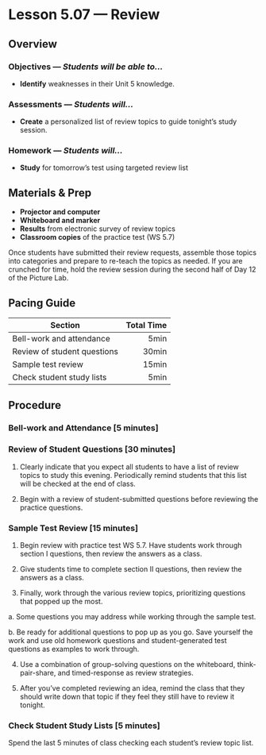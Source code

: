 Lesson 5.07 — Review
====================================================================================================

Overview
--------
### Objectives — _Students will be able to…_
- **Identify** weaknesses in their Unit 5 knowledge.

### Assessments — _Students will…_
- **Create** a personalized list of review topics to guide tonight’s study session.

### Homework — _Students will…_
- **Study** for tomorrow’s test using targeted review list


Materials & Prep
----------------
- **Projector and computer**
- **Whiteboard and marker**
- **Results** from electronic survey of review topics
- **Classroom copies** of the practice test (WS 5.7)

Once students have submitted their review requests, assemble those topics into categories and
prepare to re-teach the topics as needed. If you are crunched for time, hold the review session
during the second half of Day 12 of the Picture Lab.


Pacing Guide
------------
| Section                     | Total Time |
|-----------------------------|-----------:|
| Bell-work and attendance    |       5min |
| Review of student questions |      30min |
| Sample test review          |      15min |
| Check student study lists   |       5min |


Procedure
---------

### Bell-work and Attendance \[5 minutes\]

### Review of Student Questions \[30 minutes\]
1. Clearly indicate that you expect all students to have a list of review topics to study this
  evening. Periodically remind students that this list will be checked at the end of class.

2. Begin with a review of student-submitted questions before reviewing the practice questions.

### Sample Test Review \[15 minutes\]

1. Begin review with practice test WS 5.7. Have students work through section I questions, then
  review the answers as a class.

2. Give students time to complete section II questions, then review the answers as a class.

3. Finally, work through the various review topics, prioritizing questions that popped up the most.

  a. Some questions you may address while working through the sample test.

  b. Be ready for additional questions to pop up as you go. Save yourself the work and use old
    homework questions and student-generated test questions as examples to work through.

4. Use a combination of group-solving questions on the whiteboard, think-pair-share, and
  timed-response as review strategies.

5. After you’ve completed reviewing an idea, remind the class that they should write down that topic
  if they feel they still have to review it tonight.

### Check Student Study Lists \[5 minutes\]
Spend the last 5 minutes of class checking each student’s review topic list.

